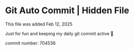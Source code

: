 # Git Auto Commit | Hidden File

This file was added Feb 12, 2025

Just for fun and keeping my daily git commit active 🤪

commit number: 704536
